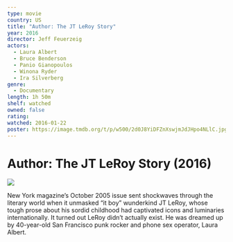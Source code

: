 ```yaml
---
type: movie
country: US
title: "Author: The JT LeRoy Story"
year: 2016
director: Jeff Feuerzeig
actors:
  - Laura Albert
  - Bruce Benderson
  - Panio Gianopoulos
  - Winona Ryder
  - Ira Silverberg
genre:
  - Documentary
length: 1h 50m
shelf: watched
owned: false
rating:
watched: 2016-01-22
poster: https://image.tmdb.org/t/p/w500/2d0J8YiDFZnXswjmJdJHpo4NLlC.jpg
---
```


# Author: The JT LeRoy Story (2016)

![](https://image.tmdb.org/t/p/w500/2d0J8YiDFZnXswjmJdJHpo4NLlC.jpg)

New York magazine’s October 2005 issue sent shockwaves through the literary world when it unmasked “it boy” wunderkind JT LeRoy, whose tough prose about his sordid childhood had captivated icons and luminaries internationally. It turned out LeRoy didn’t actually exist. He was dreamed up by 40-year-old San Francisco punk rocker and phone sex operator, Laura Albert.